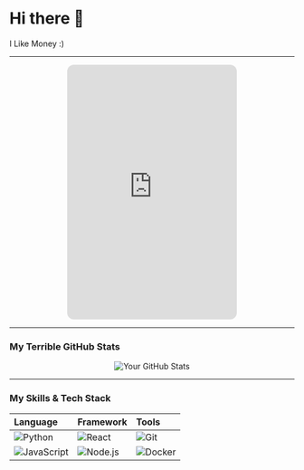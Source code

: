 # Hi there 👋

I Like Money :)

---

<div align="center">
  <iframe 
    src="https://kimmyjay726.github.io/my-gh-widgets/stock-ticker.html" 
    frameborder="0" 
    width="300" 
    height="450" 
    style="border-radius: 12px;">
  </iframe>
</div>

---

### My Terrible GitHub Stats

<div align="center">
  <img src="https://github-readme-stats.vercel.app/api?username=KimmyJay726&show_icons=true&theme=radical" alt="Your GitHub Stats" />
</div>

---

### My Skills & Tech Stack

| Language | Framework | Tools |
| :--- | :--- | :--- |
| ![Python](https://img.shields.io/badge/Python-3776AB?style=for-the-badge&logo=python&logoColor=white) | ![React](https://img.shields.io/badge/React-20232A?style=for-the-badge&logo=react&logoColor=61DAFB) | ![Git](https://img.shields.io/badge/Git-F05032?style=for-the-badge&logo=git&logoColor=white) |
| ![JavaScript](https://img.shields.io/badge/JavaScript-F7DF1E?style=for-the-badge&logo=javascript&logoColor=black) | ![Node.js](https://img.shields.io/badge/Node.js-339933?style=for-the-badge&logo=nodedotjs&logoColor=white) | ![Docker](https://img.shields.io/badge/Docker-2496ED?style=for-the-badge&logo=docker&logoColor=white) |
